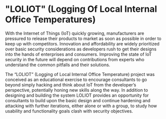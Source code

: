 # **"LOLIOT"** (**L**ogging **O**f **L**ocal **I**nternal **O**ffice **T**emperatures)

With the Internet of Things (IoT) quickly growing, manufacturers are pressured to release their products to market as soon as possible in order to keep up with competitors. Innovation and affordability are widely prioritized over basic security considerations as developers rush to get their designs into the hands of enterprises and consumers. Improving the state of IoT security in the future will depend on contributions from experts who understand the common pitfalls and their solutions.

The “LOLIOT” (Logging of Local Internal Office Temperature) project was conceived as an educational exercise to encourage consultants to go beyond simply hacking and think about IoT from the developer’s perspective, potentially honing new skills along the way. In addition to designing and building the system LOLIOT provides an opportunity for consultants to build upon the basic design and continue hardening and attacking with further iterations, either alone or with a group, to study how usability and functionality goals clash with security objectives.
